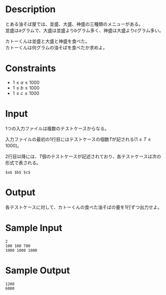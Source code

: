 # Description
とある油そば屋では、並盛、大盛、神盛の三種類のメニューがある。  
並盛は$a$グラムで、大盛は並盛より$b$グラム多く、神盛は大盛より$c$グラム多い。  

カトーくんは並盛と大盛と神盛を食べた。  
カトーくんは何グラムの油そばを食べたか求めよ。  

# Constraints
 - $1 \leq a \leq 1000$  
 - $1 \leq b \leq 1000$  
 - $1 \leq c \leq 1000$  

# Input
1つの入力ファイルは複数のテストケースからなる。

入力ファイルの最初の1行目にはテストケースの個数$T$が記される$(1 \leq T \leq 1000)$。

2行目以降には、$T$個のテストケースが記述されており、各テストケースは次の形式で表される。
```
$a$ $b$ $c$
```

# Output
各テストケースに対して、カトーくんの食べた油そばの量を1行ずつ出力せよ。

# Sample Input
```
2
100 100 700
1000 1000 1000
```
# Sample Output
```
1200
6000
```
